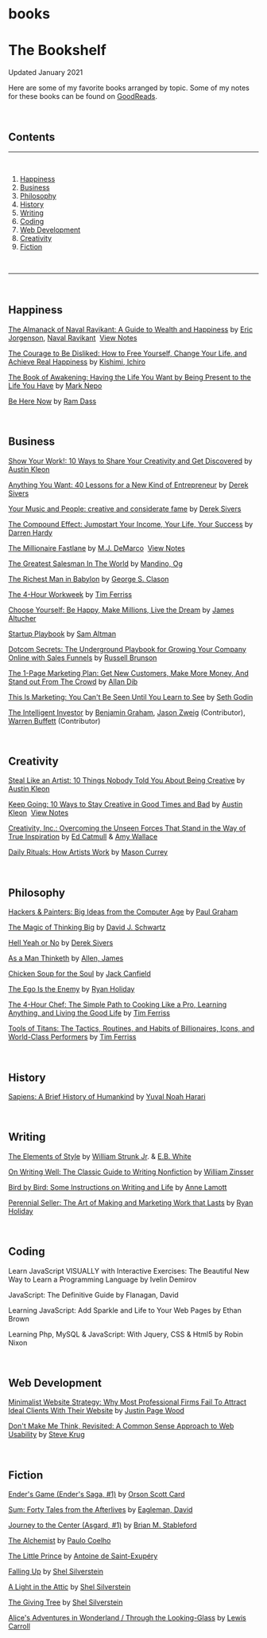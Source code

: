 # books

<div class="book-wrapper">

# The Bookshelf 

<p class="now-updated">Updated January 2021</p>


Here are some of my favorite books arranged by topic. Some of my notes for these books can be found on [GoodReads](https://www.goodreads.com/notes/107231141-david-porkka?ref=us_w).

<br />

## Contents
----------------
<br />

1. [Happiness](#happiness)
2. [Business](#business)
3. [Philosophy](#philosophy)
4. [History](#history)
5. [Writing](#writing)
6. [Coding](#coding)
7. [Web Development](#web-development)
8. [Creativity](#creativity) 
9. [Fiction](#fiction)

<br />

-----------------

<br />

## Happiness

[The Almanack of Naval Ravikant: A Guide to Wealth and Happiness](https://www.goodreads.com/book/show/55148500-the-almanack-of-naval-ravikant) by [Eric Jorgenson](https://www.goodreads.com/author/show/4029970.Eric_Jorgenson), [Naval Ravikant](https://nav.al/)  [View Notes](https://www.goodreads.com/notes/55148500-the-almanack-of-naval-ravikant/107231141-david-porkka?ref=bsop)

[The Courage to Be Disliked: How to Free Yourself, Change Your Life, and Achieve Real Happiness](https://www.goodreads.com/book/show/37929220-the-courage-to-be-disliked) by [Kishimi, Ichiro](https://www.goodreads.com/author/show/14541046.Ichiro_Kishimi)

[The Book of Awakening: Having the Life You Want by Being Present to the Life You Have](https://www.goodreads.com/book/show/7581.The_Book_of_Awakening?from_search=true&from_srp=true&qid=6t47mYx5hS&rank=1) by [Mark Nepo](https://www.goodreads.com/author/show/5136.Mark_Nepo?from_search=true&from_srp=true)

[Be Here Now](https://www.goodreads.com/book/show/41580312-be-here-now?from_search=true&from_srp=true&qid=OR09qY9C2I&rank=1) by [Ram Dass](https://www.ramdass.org/)

<br />

## Business

[Show Your Work!: 10 Ways to Share Your Creativity and Get Discovered](https://www.goodreads.com/book/show/18290401-show-your-work?from_search=true&from_srp=true&qid=pSl8TZywv8&rank=1) by [Austin Kleon](https://austinkleon.com/)

[Anything You Want: 40 Lessons for a New Kind of Entrepreneur](https://www.goodreads.com/book/show/26200918-anything-you-want) by [Derek Sivers](https://sive.rs/)

[Your Music and People: creative and considerate fame](https://www.goodreads.com/book/show/54252875-your-music-and-people) by [Derek Sivers](https://sive.rs/)

[The Compound Effect: Jumpstart Your Income, Your Life, Your Success](https://www.goodreads.com/book/show/9420697-the-compound-effect) by [Darren Hardy](https://darrenhardy.com/)

[The Millionaire Fastlane](https://www.goodreads.com/book/show/40930710-the-millionaire-fastlane) by [M.J. DeMarco](https://www.mjdemarco.com/my-story/)  [View Notes](https://www.goodreads.com/notes/40930710-the-millionaire-fastlane/107231141-david-porkka?ref=bsop)

[The Greatest Salesman In The World](https://www.goodreads.com/book/show/356896.The_Greatest_Salesman_in_the_World?from_search=true&from_srp=true&qid=oEpOcAj2Mj&rank=2) by [Mandino, Og](https://www.goodreads.com/author/show/19753.Og_Mandino?from_search=true&from_srp=true)

[The Richest Man in Babylon](https://www.goodreads.com/book/show/1052.The_Richest_Man_in_Babylon?from_search=true&from_srp=true&qid=f8IsOL2sSh&rank=1) by [George S. Clason](https://www.goodreads.com/author/show/688.George_S_Clason?from_search=true&from_srp=true)

[The 4-Hour Workweek](https://www.goodreads.com/book/show/28271133-the-4-hour-workweek?from_search=true&from_srp=true&qid=9vB8pKECQ9&rank=3) by [Tim Ferriss](https://tim.blog/)

[Choose Yourself: Be Happy, Make Millions, Live the Dream](https://www.goodreads.com/book/show/17977529-choose-yourself?from_search=true&from_srp=true&qid=hXndqiwllL&rank=1) by [James Altucher](https://jamesaltucher.com/)

[Startup Playbook](https://www.goodreads.com/book/show/27477629-startup-playbook?from_search=true&from_srp=true&qid=gLBJkqCw50&rank=3) by [Sam Altman](https://blog.samaltman.com/)

[Dotcom Secrets: The Underground Playbook for Growing Your Company Online with Sales Funnels](https://www.goodreads.com/book/show/53504694-dotcom-secrets?from_search=true&from_srp=true&qid=dHzzhKHxv4&rank=1) by [Russell Brunson](https://www.russellbrunson.com/)

[The 1-Page Marketing Plan: Get New Customers, Make More Money, And Stand out From The Crowd](https://www.goodreads.com/book/show/41943000-the-1-page-marketing-plan?from_search=true&from_srp=true&qid=DITp5YUgGZ&rank=1) by [Allan Dib](https://www.goodreads.com/author/show/14931109.Allan_Dib?from_search=true&from_srp=true)

[This Is Marketing: You Can't Be Seen Until You Learn to See](https://www.goodreads.com/book/show/40510807-this-is-marketing) by [Seth Godin](https://www.sethgodin.com/)

[The Intelligent Investor](https://www.goodreads.com/book/show/106835.The_Intelligent_Investor?from_search=true&from_srp=true&qid=hHDR0iRDfj&rank=1) by [Benjamin Graham](https://www.goodreads.com/author/show/755.Benjamin_Graham?from_search=true&from_srp=true), [Jason Zweig](https://www.goodreads.com/author/show/61831.Jason_Zweig?from_search=true&from_srp=true) (Contributor), [Warren Buffett](https://www.goodreads.com/author/show/756.Warren_Buffett?from_search=true&from_srp=true) (Contributor)

<br />

## Creativity

[Steal Like an Artist: 10 Things Nobody Told You About Being Creative](https://www.goodreads.com/book/show/13099738-steal-like-an-artist?from_search=true&from_srp=true&qid=vRAFJI1cSa&rank=1) by [Austin Kleon](https://austinkleon.com/)

[Keep Going: 10 Ways to Stay Creative in Good Times and Bad](https://www.goodreads.com/book/show/40591677-keep-going?from_search=true&from_srp=true&qid=nniW4zxSL8&rank=1) by [Austin Kleon](https://austinkleon.com/)  [View Notes](https://www.goodreads.com/notes/41452792-keep-going/107231141-david-porkka?ref=bsop)

[Creativity, Inc.: Overcoming the Unseen Forces That Stand in the Way of True Inspiration](https://www.goodreads.com/book/show/18077903-creativity-inc?from_search=true&from_srp=true&qid=RkdUGWVBTy&rank=1) by [Ed Catmull](https://www.goodreads.com/author/show/5618463.Ed_Catmull?from_search=true&from_srp=true) & [Amy Wallace](https://www.goodreads.com/author/show/17707619.Amy_Wallace?from_search=true&from_srp=true)

[Daily Rituals: How Artists Work](https://www.goodreads.com/book/show/15799151-daily-rituals?from_search=true&from_srp=true&qid=BR2gU5rFpj&rank=1) by [Mason Currey](https://www.goodreads.com/author/show/6459300.Mason_Currey?from_search=true&from_srp=true)

<br />

## Philosophy

[Hackers & Painters: Big Ideas from the Computer Age](https://www.goodreads.com/book/show/41793.Hackers_Painters?from_search=true&from_srp=true&qid=wwGlAcNsWw&rank=1) by [Paul Graham](http://www.paulgraham.com/)

[The Magic of Thinking Big](https://www.goodreads.com/book/show/759945.The_Magic_of_Thinking_Big?from_search=true&from_srp=true&qid=YhYVPCYhR7&rank=1) by [David J. Schwartz](https://www.goodreads.com/author/show/4835679.David_J_Schwartz?from_search=true&from_srp=true)

[Hell Yeah or No](https://www.goodreads.com/book/show/52523856-hell-yeah-or-no?from_search=true&from_srp=true&qid=a5WWmI9kc6&rank=1) by [Derek Sivers](https://sive.rs/)

[As a Man Thinketh](https://www.goodreads.com/book/show/81959.As_a_Man_Thinketh?from_search=true&from_srp=true&qid=iYtV9TcbiB&rank=1) by [Allen, James](https://www.goodreads.com/author/show/8446.James_Allen?from_search=true&from_srp=true)

[Chicken Soup for the Soul](https://www.goodreads.com/book/show/801178.Chicken_Soup_for_the_Soul?from_search=true&from_srp=true&qid=5NRSOJl1nU&rank=1) by [Jack Canfield](https://www.goodreads.com/author/show/35476.Jack_Canfield?from_search=true&from_srp=true)

[The Ego Is the Enemy](https://www.goodreads.com/book/show/27036528-ego-is-the-enemy?from_search=true&from_srp=true&qid=XlCWkdRL12&rank=1) by [Ryan Holiday](https://ryanholiday.net/)

[The 4-Hour Chef: The Simple Path to Cooking Like a Pro, Learning Anything, and Living the Good Life](https://www.goodreads.com/book/show/13129810-the-4-hour-chef?from_search=true&from_srp=true&qid=J5pXRfaHSO&rank=1) by [Tim Ferriss](https://tim.blog/)

[Tools of Titans: The Tactics, Routines, and Habits of Billionaires, Icons, and World-Class Performers](https://www.goodreads.com/book/show/31823677-tools-of-titans?from_search=true&from_srp=true&qid=byo3B4Kkfj&rank=1) by [Tim Ferriss](https://tim.blog/)

<br />

## History

[Sapiens: A Brief History of Humankind](https://www.goodreads.com/book/show/23692271-sapiens?from_search=true&from_srp=true&qid=ul7sK2tZv4&rank=1) by [Yuval Noah Harari](https://www.ynharari.com/)

<br />

## Writing

[The Elements of Style](https://www.goodreads.com/book/show/33514.The_Elements_of_Style?from_search=true&from_srp=true&qid=8fvg079Yo7&rank=1) by [William Strunk Jr](https://www.goodreads.com/author/show/6437238.William_Strunk_Jr_?from_search=true&from_srp=true). & [E.B. White](https://www.goodreads.com/author/show/988142.E_B_White?from_search=true&from_srp=true)

[On Writing Well: The Classic Guide to Writing Nonfiction](https://www.goodreads.com/book/show/53343.On_Writing_Well?from_search=true&from_srp=true&qid=uOgPMS7Sk3&rank=1) by [William Zinsser](https://www.goodreads.com/author/show/7881675.William_Zinsser?from_search=true&from_srp=true)

[Bird by Bird: Some Instructions on Writing and Life](https://www.goodreads.com/book/show/12543.Bird_by_Bird?from_search=true&from_srp=true&qid=nY8PRktx22&rank=1) by [Anne Lamott](https://www.goodreads.com/author/show/7113.Anne_Lamott?from_search=true&from_srp=true)

[Perennial Seller: The Art of Making and Marketing Work that Lasts](https://www.goodreads.com/book/show/32968546-perennial-seller?from_search=true&from_srp=true&qid=hnbvmS9AOV&rank=1) by [Ryan Holiday](https://ryanholiday.net/)

<br />

## Coding

Learn JavaScript VISUALLY with Interactive Exercises: The Beautiful New Way to Learn a Programming Language by Ivelin Demirov

JavaScript: The Definitive Guide by Flanagan, David

Learning JavaScript: Add Sparkle and Life to Your Web Pages by Ethan Brown

Learning Php, MySQL & JavaScript: With Jquery, CSS & Html5 by Robin Nixon

<br />

## Web Development

[Minimalist Website Strategy: Why Most Professional Firms Fail To Attract Ideal Clients With Their Website](https://www.goodreads.com/book/show/53553439-minimalist-website-strategy?from_search=true&from_srp=true&qid=2iKJ3fNsAg&rank=1) by [Justin Page Wood](https://www.goodreads.com/author/show/15249661.Justin_Page_Wood?from_search=true&from_srp=true)

[Don't Make Me Think, Revisited: A Common Sense Approach to Web Usability](https://www.goodreads.com/book/show/18197267-don-t-make-me-think-revisited?from_search=true&from_srp=true&qid=B9kx2N6X70&rank=1) by [Steve Krug](https://www.goodreads.com/author/show/2298.Steve_Krug)

<br />

## Fiction

[Ender's Game (Ender's Saga, #1)](https://www.goodreads.com/book/show/375802.Ender_s_Game?from_search=true&from_srp=true&qid=OI9wqMFGp4&rank=1) by [Orson Scott Card](https://www.goodreads.com/author/show/589.Orson_Scott_Card?from_search=true&from_srp=true)

[Sum: Forty Tales from the Afterlives](https://www.goodreads.com/book/show/4948826-sum?from_search=true&from_srp=true&qid=BjKTRnBcVY&rank=1) by [Eagleman, David](https://www.goodreads.com/author/show/2883386.David_Eagleman?from_search=true&from_srp=true)

[Journey to the Center (Asgard, #1)](https://www.goodreads.com/book/show/1028908.Journey_to_the_Center?from_search=true&from_srp=true&qid=A73bAnTJ15&rank=19) by [Brian M. Stableford](https://www.goodreads.com/author/show/84604.Brian_Stableford?from_search=true&from_srp=true)

[The Alchemist](https://www.goodreads.com/book/show/18144590-the-alchemist?from_search=true&from_srp=true&qid=mjtCwab4eR&rank=1) by [Paulo Coelho](https://www.goodreads.com/author/show/566.Paulo_Coelho?from_search=true&from_srp=true)

[The Little Prince](https://www.goodreads.com/book/show/157993.The_Little_Prince?from_search=true&from_srp=true&qid=P93nQz86Rq&rank=1) by [Antoine de Saint-Exupéry](https://www.goodreads.com/author/show/1020792.Antoine_de_Saint_Exup_ry?from_search=true&from_srp=true)

[Falling Up](https://www.goodreads.com/book/show/30120.Falling_Up?from_search=true&from_srp=true&qid=rSXkpklzBp&rank=1) by [Shel Silverstein](https://www.goodreads.com/author/show/435477.Shel_Silverstein?from_search=true&from_srp=true)

[A Light in the Attic](https://www.goodreads.com/book/show/30118.A_Light_in_the_Attic?from_search=true&from_srp=true&qid=Pl54wOoWb9&rank=1') by [Shel Silverstein](https://www.goodreads.com/author/show/435477.Shel_Silverstein?from_search=true&from_srp=true)

[The Giving Tree](https://www.goodreads.com/book/show/370493.The_Giving_Tree?from_search=true&from_srp=true&qid=rj7qLizOxG&rank=1) by [Shel Silverstein](https://www.goodreads.com/author/show/435477.Shel_Silverstein?from_search=true&from_srp=true)

[Alice's Adventures in Wonderland / Through the Looking-Glass](https://www.goodreads.com/book/show/24213.Alice_s_Adventures_in_Wonderland_Through_the_Looking_Glass?from_search=true&from_srp=true&qid=dBuQkttnXV&rank=1) by [Lewis Carroll](https://www.goodreads.com/author/show/8164.Lewis_Carroll?from_search=true&from_srp=true)
</div>

